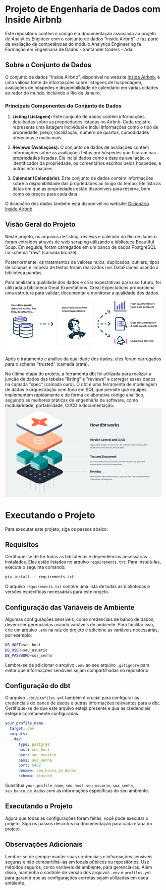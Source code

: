 # Projeto de Engenharia de Dados com Inside Airbnb

Este repositório contém o código e a documentação associada ao projeto de Analytics Engineer com o conjunto de dados "Inside Airbnb" e faz parte da avaliação de competências do módulo Analytics Engineering fa Formação em Engenharia de Dados - Santander Coders - Ada.

## Sobre o Conjunto de Dados

O conjunto de dados "Inside Airbnb", disponível no website [Inside Airbnb](http://insideairbnb.com/), é uma valiosa fonte de informações sobre listagens de hospedagem, avaliações de hóspedes e disponibilidade de calendário em várias cidades ao redor do mundo, incluindo o Rio de Janeiro.

### Principais Componentes do Conjunto de Dados

1. **Listing (Listagem):** Este conjunto de dados contém informações detalhadas sobre as propriedades listadas no Airbnb. Cada registro representa uma listagem individual e inclui informações como o tipo de propriedade, preço, localização, número de quartos, comodidades oferecidas e muito mais.

2. **Reviews (Avaliações):** O conjunto de dados de avaliações contém informações sobre as avaliações feitas por hóspedes que ficaram nas propriedades listadas. Ele inclui dados como a data da avaliação, o identificador da propriedade, os comentários escritos pelos hóspedes, e outras informações. 

3. **Calendar (Calendário):** Este conjunto de dados contém informações sobre a disponibilidade das propriedades ao longo do tempo. Ele lista as datas em que as propriedades estão disponíveis para reserva, bem como os preços para cada data.

O dicionário dos dados também está disponível no website: [Dicionário Inside Airbnb]([http://insideairbnb.com/](https://docs.google.com/spreadsheets/d/1iWCNJcSutYqpULSQHlNyGInUvHg2BoUGoNRIGa6Szc4/edit#gid=1322284596)).

## Visão Geral do Projeto

Neste projeto, os arquivos de listing, reviews e calendar do Rio de Janeiro foram extraídos através de web scraping utilizando a biblioteca Beautiful Soup. Em seguida, foram carregados em um banco de dados PostgreSQL no schema "raw" (camada bronze). 

Posteriormente, os tratamentos de valores nulos, duplicados, outliers, tipos de colunas e limpeza de textos foram realizados nos DataFrames usando a biblioteca pandas. 

Para analisar a qualidade dos dados e criar expectativas para uso futuro, foi utilizada a biblioteca Great Expectations. Great Expectations proporciona uma estrutura para validar, documentar e monitorar a qualidade dos dados.
![Esquema de aplicabilidade do Great Expectations](imagens/great_expectation.png)

Após o tratamento e análise da qualidade dos dados, eles foram carregados para o schema "trusted" (camada prata).

Na última etapa do projeto, a ferramenta dbt foi utilizada para realizar a junção de dados das tabelas "listing" e "reviews" e carregar esses dados na camada "spec" (camada ouro). O dbt é uma ferramenta de modelagem de dados e orquestração com foco em SQL que permite que equipes implementem rapidamente e de forma colaborativa código analítico, seguindo as melhores práticas de engenharia de software, como modularidade, portabilidade, CI/CD e documentação.
![Esquema de como o dbt funciona](imagens/dbt.png)

# Executando o Projeto

Para executar este projeto, siga os passos abaixo:

## Requisitos

Certifique-se de ter todas as bibliotecas e dependências necessárias instaladas. Elas estão listadas no arquivo `requirements.txt`. Para instalá-las, execute o seguinte comando:

```bash
pip install -r requirements.txt
```

O arquivo `requirements.txt` contém uma lista de todas as bibliotecas e versões específicas necessárias para este projeto.

## Configuração das Variáveis de Ambiente

Algumas configurações sensíveis, como credenciais de banco de dados, devem ser gerenciadas usando variáveis de ambiente. Para facilitar isso, crie um arquivo `.env` na raiz do projeto e adicione as variáveis necessárias, por exemplo:

```bash
DB_HOST=seu_host
DB_USER=seu_usuario
DB_PASSWORD=sua_senha
```

Lembre-se de adicionar o arquivo `.env` ao seu arquivo `.gitignore` para evitar que informações sensíveis sejam compartilhadas no repositório.

## Configuração do dbt

O arquivo `.dbt/profiles.yml` também é crucial para configurar as credenciais do banco de dados e outras informações relevantes para o dbt. Certifique-se de que este arquivo esteja presente e que as credenciais estejam corretamente configuradas.

```yml
your_profile_name:
  target: dev
  outputs:
    dev:
      type: postgres
      host: seu_host
      user: seu_usuario
      pass: sua_senha
      port: 5432
      dbname: seu_banco_de_dados
      schema: trusted
```

Substitua `your_profile_name`, `seu_host`, `seu_usuario`, `sua_senha`, `seu_banco_de_dados` com as informações específicas do seu ambiente.

## Executando o Projeto

Agora que todas as configurações foram feitas, você pode executar o projeto. Siga os passos descritos na documentação para cada etapa do projeto.

## Observações Adicionais

Lembre-se de sempre manter suas credenciais e informações sensíveis seguras e não compartilhá-las em locais públicos ou repositórios. Use métodos seguros, como variáveis de ambiente, para gerenciá-las. Além disso, mantenha o controle de versão dos arquivos `.env` e `profiles.yml` para garantir que as configurações corretas sejam utilizadas em cada ambiente.
